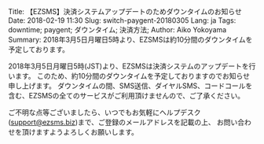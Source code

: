 Title: 【EZSMS】決済システムアップデートのためダウンタイムのお知らせ
Date: 2018-02-19 11:30
Slug: switch-paygent-20180305
Lang: ja
Tags: downtime; paygent; ダウンタイム; 決済方法;
Author: Aiko Yokoyama
Summary: 2018年3月5日月曜日5時より、EZSMSは約10分間のダウンタイムを予定しております。

2018年3月5日月曜日5時(JST)より、EZSMSは決済システムのアップデートを行います。
このため、約10分間のダウンタイムを予定しておりますのでお知らせ申し上げます。
ダウンタイムの間、SMS送信、ダイヤルSMS、コードコールを含む、EZSMSの全てのサービスがご利用頂けませんので、ご了承ください。

ご不明な点等ございましたら、いつでもお気軽にヘルプデスク(support@ezsms.biz)まで、ご登録のメールアドレスを記載の上、
お問い合わせを頂けますようよろしくお願いします。

